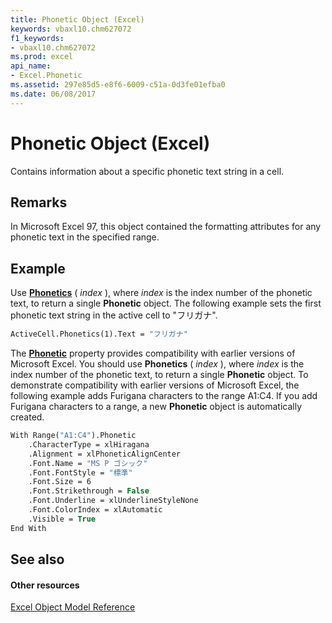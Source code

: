 ```yaml
---
title: Phonetic Object (Excel)
keywords: vbaxl10.chm627072
f1_keywords:
- vbaxl10.chm627072
ms.prod: excel
api_name:
- Excel.Phonetic
ms.assetid: 297e85d5-e8f6-6009-c51a-0d3fe01efba0
ms.date: 06/08/2017
---
```



# Phonetic Object (Excel)

Contains information about a specific phonetic text string in a cell.


## Remarks

 In Microsoft Excel 97, this object contained the formatting attributes for any phonetic text in the specified range.


## Example

Use  **[Phonetics](Excel.Range.Phonetics.md)** ( _index_ ), where _index_ is the index number of the phonetic text, to return a single **Phonetic** object. The following example sets the first phonetic text string in the active cell to "フリガナ".


```vb
ActiveCell.Phonetics(1).Text = "フリガナ"
```

The  **[Phonetic](Excel.Range.Phonetic.md)** property provides compatibility with earlier versions of Microsoft Excel. You should use **Phonetics** ( _index_ ), where _index_ is the index number of the phonetic text, to return a single **Phonetic** object. To demonstrate compatibility with earlier versions of Microsoft Excel, the following example adds Furigana characters to the range A1:C4. If you add Furigana characters to a range, a new **Phonetic** object is automatically created.




```vb
With Range("A1:C4").Phonetic 
    .CharacterType = xlHiragana 
    .Alignment = xlPhoneticAlignCenter 
    .Font.Name = "MS P ゴシック" 
    .Font.FontStyle = "標準" 
    .Font.Size = 6 
    .Font.Strikethrough = False 
    .Font.Underline = xlUnderlineStyleNone 
    .Font.ColorIndex = xlAutomatic 
    .Visible = True 
End With
```


## See also


#### Other resources



[Excel Object Model Reference](http://msdn.microsoft.com/library/11ea8598-8a20-92d5-f98b-0da04263bf2c%28Office.15%29.aspx)

